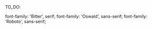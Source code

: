 TO_DO:

font-family: 'Bitter', serif;
font-family: 'Oswald', sans-serif;
font-family: 'Roboto', sans-serif;